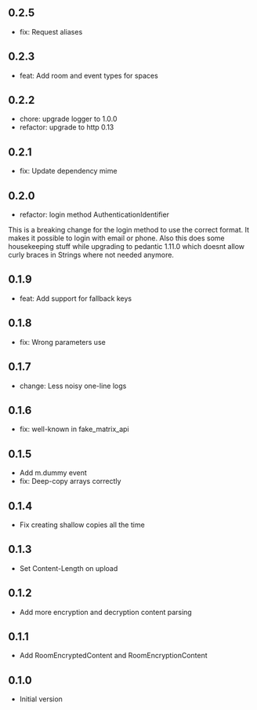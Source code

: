 ## 0.2.5
- fix: Request aliases

## 0.2.3
- feat: Add room and event types for spaces

## 0.2.2
- chore: upgrade logger to 1.0.0
- refactor: upgrade to http 0.13

## 0.2.1
- fix: Update dependency mime

## 0.2.0
- refactor: login method AuthenticationIdentifier

This is a breaking change for the login method to use the correct format.
It makes it possible to login with email or phone.
Also this does some housekeeping stuff while
upgrading to pedantic 1.11.0 which doesnt
allow curly braces in Strings where not needed
anymore.

## 0.1.9
- feat: Add support for fallback keys

## 0.1.8

- fix: Wrong parameters use

## 0.1.7

- change: Less noisy one-line logs

## 0.1.6

- fix: well-known in fake_matrix_api

## 0.1.5

- Add m.dummy event
- fix: Deep-copy arrays correctly

## 0.1.4

- Fix creating shallow copies all the time

## 0.1.3

- Set Content-Length on upload

## 0.1.2

- Add more encryption and decryption content parsing

## 0.1.1

- Add RoomEncryptedContent and RoomEncryptionContent

## 0.1.0

- Initial version

